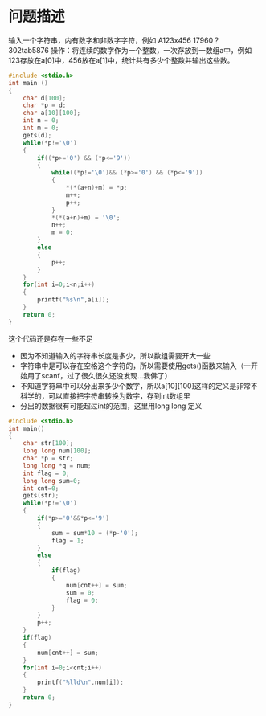 # 问题描述

输入一个字符串，内有数字和非数字字符，例如 A123x456 17960？ 302tab5876 操作：将连续的数字作为一个整数，一次存放到一数组a中，例如123存放在a[0]中，456放在a[1]中，统计共有多少个整数并输出这些数。

```c
#include <stdio.h>
int main ()
{
	char d[100];
	char *p = d;
	char a[10][100];
	int n = 0;
	int m = 0;
	gets(d);
	while(*p!='\0')
	{
		if((*p>='0') && (*p<='9'))
		{
			while((*p!='\0')&& (*p>='0') && (*p<='9'))
			{
				*(*(a+n)+m) = *p;
				m++;
				p++;
			}
			*(*(a+n)+m) = '\0';
			n++;
			m = 0;					
		}
		else
		{
			p++;
		}
	}
	for(int i=0;i<n;i++)
	{
		printf("%s\n",a[i]);
	}
	return 0;
} 
```

这个代码还是存在一些不足
- 因为不知道输入的字符串长度是多少，所以数组需要开大一些
- 字符串中是可以存在空格这个字符的，所以需要使用gets()函数来输入（一开始用了scanf，过了很久很久还没发现...我佛了）
- 不知道字符串中可以分出来多少个数字，所以a[10][100]这样的定义是非常不科学的，可以直接把字符串转换为数字，存到int数组里
- 分出的数据很有可能超过int的范围，这里用long long 定义

```c
#include <stdio.h>
int main()
{
	char str[100];
	long long num[100];
	char *p = str;
	long long *q = num;
	int flag = 0;
	long long sum=0;
	int cnt=0;
	gets(str);
	while(*p!='\0')
	{
		if(*p>='0'&&*p<='9')
		{
			sum = sum*10 + (*p-'0'); 
			flag = 1;
		}
		else
		{
			if(flag)
			{
				num[cnt++] = sum;
				sum = 0;
				flag = 0;
			} 
		} 
		p++;
	}
	if(flag)
	{
		num[cnt++] = sum;
	}
	for(int i=0;i<cnt;i++)
	{
		printf("%lld\n",num[i]);
	}
	return 0; 
} 
```